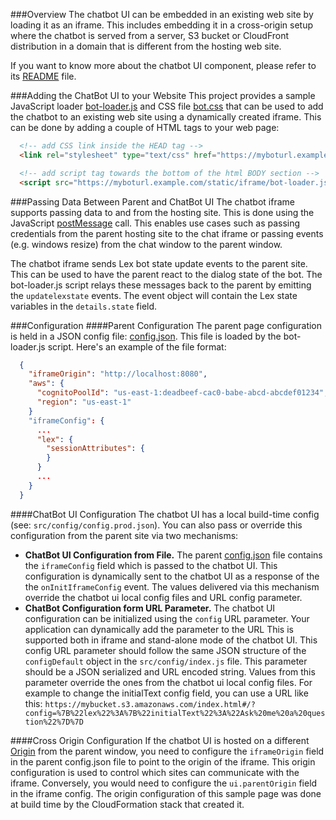 ###Overview
The chatbot UI can be embedded in an existing web site by loading it as
an iframe. This includes embedding it in a cross-origin setup where the
chatbot is served from a server, S3 bucket or CloudFront distribution
in a domain that is different from the hosting web site.

If you want to know more about the chatbot UI component, please refer to
its [README](https://github.com/awslabs/aws-lex-web-ui/lex-web-ui) file.

###Adding the ChatBot UI to your Website
This project provides a sample JavaScript loader
[bot-loader.js](./bot-loader.js") and CSS file [bot.css](./bot.css)
that can be used to add the chatbot to an existing web site using a
dynamically created iframe. This can be done by adding a couple of HTML
tags to your web page:

```html
  <!-- add CSS link inside the HEAD tag -->
  <link rel="stylesheet" type="text/css" href="https://myboturl.example.com/static/iframe/bot.css">

  <!-- add script tag towards the bottom of the html BODY section -->
  <script src="https://myboturl.example.com/static/iframe/bot-loader.js"></script>
```

###Passing Data Between Parent and ChatBot UI
The chatbot iframe supports passing data to and from the hosting site. This
is done using the JavaScript
[postMessage](https://developer.mozilla.org/en-US/docs/Web/API/Window/postMessage)
call. This enables use cases such as passing credentials from
the parent hosting site to the chat iframe or passing events (e.g.
windows resize) from the chat window to the parent window.

The chatbot iframe sends Lex bot state update events to the parent
site. This can be used to have the parent react to the dialog state
of the bot. The bot-loader.js script relays these messages back to the
parent by emitting the `updatelexstate` events. The event object will
contain the Lex state variables in the `details.state` field.

###Configuration
####Parent Configuration
The parent page configuration is held in a JSON config file:
[config.json](./config.json). This file is loaded by
the bot-loader.js script. Here's an example of the file format:
```json
  {
    "iframeOrigin": "http://localhost:8080",
    "aws": {
      "cognitoPoolId": "us-east-1:deadbeef-cac0-babe-abcd-abcdef01234",
      "region": "us-east-1"
    }
    "iframeConfig": {
      ...
      "lex": {
        "sessionAttributes": {
        }
      }
      ...
    }
  }
```

####ChatBot UI Configuration
The chatbot UI has a local build-time config (see:
`src/config/config.prod.json`). You can also pass or override this
configuration from the parent site via two mechanisms:

- **ChatBot UI Configuration from File.** The parent
[config.json](./config.json) file contains the `iframeConfig` field
which is passed to the chatbot UI. This configuration is dynamically
sent to the chatbot UI as a response of the the `onInitIframeConfig`
event. The values delivered via this mechanism override the chatbot
ui local config files and URL config parameter.
- **ChatBot Configuration form URL Parameter.** The chatbot UI
configuration can be initialized using the `config` URL parameter. Your
application can dynamically add the parameter to the URL This is supported
both in iframe and stand-alone mode of the chatbot UI. This config URL
parameter should follow the same JSON structure of the `configDefault`
object in the `src/config/index.js` file. This parameter should be a JSON
serialized and URL encoded string. Values from this parameter override
the ones from the chatbot ui local config files. For example to change
the initialText config field, you can use a URL like this:
`https://mybucket.s3.amazonaws.com/index.html#/?config=%7B%22lex%22%3A%7B%22initialText%22%3A%22Ask%20me%20a%20question%22%7D%7D`

####Cross Origin Configuration
If the chatbot UI is hosted on a different
[Origin](https://developer.mozilla.org/en-US/docs/Web/Security/Same-origin_policy)
from the parent window, you need to configure the `iframeOrigin` field
in the parent config.json file to point to the origin of the iframe. This
origin configuration is used to control which sites can communicate with
the iframe. Conversely, you would need to configure the `ui.parentOrigin`
field in the iframe config. The origin configuration of this sample page
was done at build time by the CloudFormation stack that created it.

